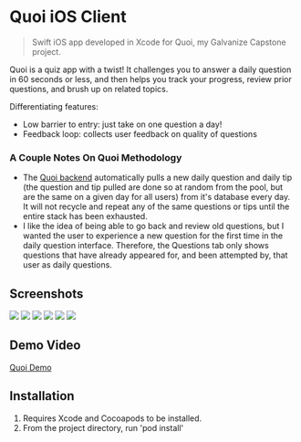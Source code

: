 # Quoi iOS Client
> Swift iOS app developed in Xcode for Quoi, my Galvanize Capstone project.

Quoi is a quiz app with a twist! It challenges you to answer a daily question in 60 seconds or less, and then helps you track your progress, review prior questions, and brush up on related topics.

Differentiating features:
* Low barrier to entry: just take on one question a day!
* Feedback loop: collects user feedback on quality of questions

### A Couple Notes On Quoi Methodology
* The [Quoi backend](https://github.com/KevinUSCU/quoi-server) automatically pulls a new daily question and daily tip (the question and tip pulled are done so at random from the pool, but are the same on a given day for all users) from it's database every day. It will not recycle and repeat any of the same questions or tips until the entire stack has been exhausted.
* I like the idea of being able to go back and review old questions, but I wanted the user to experience a new question for the first time in the daily question interface. Therefore, the Questions tab only shows questions that have already appeared for, and been attempted by, that user as daily questions.

## Screenshots

![](./Screenshots/quoi-dashboard.png)
![](./Screenshots/quoi-question.png)
![](./Screenshots/quoi-result.png)
![](./Screenshots/quoi-stats.png)
![](./Screenshots/quoi-info.png)
![](./Screenshots/quoi-review.png)

## Demo Video
[Quoi Demo](https://youtu.be/YHHOteOeDsE)

## Installation
1. Requires Xcode and Cocoapods to be installed.
2. From the project directory, run 'pod install'
